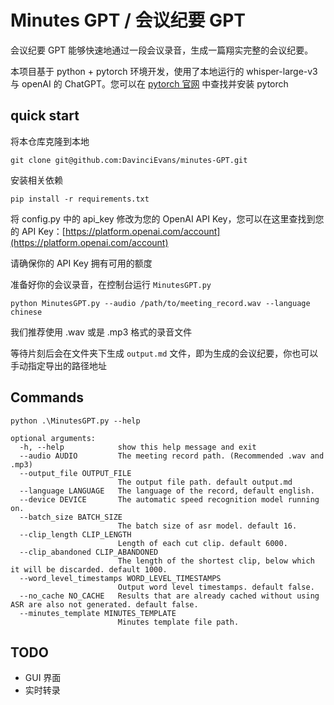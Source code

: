 # Minutes GPT / 会议纪要 GPT

会议纪要 GPT 能够快速地通过一段会议录音，生成一篇翔实完整的会议纪要。

本项目基于 python + pytorch 环境开发，使用了本地运行的 whisper-large-v3 与  openAI 的 ChatGPT。您可以在 [pytorch 官网](https://pytorch.org/get-started/locally/) 中查找并安装 pytorch

## quick start

将本仓库克隆到本地

```
git clone git@github.com:DavinciEvans/minutes-GPT.git
```

安装相关依赖

```
pip install -r requirements.txt
```

将 config.py 中的 api_key 修改为您的 OpenAI API Key，您可以在这里查找到您的 API Key：[https://platform.openai.com/account](https://platform.openai.com/account)

请确保你的 API Key 拥有可用的额度

准备好你的会议录音，在控制台运行 `MinutesGPT.py`

```
python MinutesGPT.py --audio /path/to/meeting_record.wav --language chinese
```

我们推荐使用 .wav 或是 .mp3 格式的录音文件

等待片刻后会在文件夹下生成 `output.md` 文件，即为生成的会议纪要，你也可以手动指定导出的路径地址

## Commands

```
python .\MinutesGPT.py --help

optional arguments:
  -h, --help            show this help message and exit
  --audio AUDIO         The meeting record path. (Recommended .wav and .mp3)
  --output_file OUTPUT_FILE
                        The output file path. default output.md
  --language LANGUAGE   The language of the record, default english.
  --device DEVICE       The automatic speed recognition model running on.
  --batch_size BATCH_SIZE
                        The batch size of asr model. default 16.
  --clip_length CLIP_LENGTH
                        Length of each cut clip. default 6000.
  --clip_abandoned CLIP_ABANDONED
                        The length of the shortest clip, below which it will be discarded. default 1000.
  --word_level_timestamps WORD_LEVEL_TIMESTAMPS
                        Output word level timestamps. default false.
  --no_cache NO_CACHE   Results that are already cached without using ASR are also not generated. default false.
  --minutes_template MINUTES_TEMPLATE
                        Minutes template file path.
```

## TODO

- GUI 界面
- 实时转录

